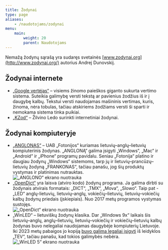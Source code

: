 ```yaml
---
title: Žodynai
type: page
aliases:
    - /naudotojams/zodynai
menu:
    main:
        weight: 20
        parent: Naudotojams
---
```


Nemažą žodynų sąrašą yra sudaręs svetainės [www.zodynai.org](http://www.zodynai.org/) autorius Andrej Dunovskij.

Žodynai internete
-----------------

* [„Google vertėjas“](https://translate.google.com/) – visiems žinomo paieškos giganto sukurta vertimo sistema. Suteikia
  galimybę versti tekstą ar pavienius žodžius iš ir į daugybę kalbų. Tekstui versti naudojamas mašininis vertimas,
  kuris, žinoma, nėra tobulas, tačiau atskiriems žodžiams versti ši sparti ir nemokama sistema tinka puikiai.
* [„KZod“](http://www.dict.lt/?k=zod&lang=lt) – Žilvino Ledo surinkti internetiniai žodynai.

Žodynai kompiuteryje
--------------------

* [„ANGLONAS“](http://anglonas.fotonija.lt/) – UAB „Fotonijos“ kuriamas lietuvių–anglų–lietuvių kompiuterinis žodynas.
  „ANGLONĄ“ galima įsigyti „Windows“, „Mac“ ir „Android“ ir „iPhone“ programų pavidalu. Seniau „Fotonija“ platino ir
  daugiau žodynų „Windows“ sistemoms, tarp jų ir lietuvių–prancūzų–lietuvių žodyną „FRANKONAS“, tačiau panašu, jog šių
  produktų vystymas ir platinimas nutrauktas.  
  ![„ANGLONO“ ekrano nuotrauka](Anglonas.png "„ANGLONO“ ekrano nuotrauka")
* [„OpenDict“](http://opendict.sourceforge.net/) yra laisva (atviro kodo) žodynų programa. Ja galima dirbti su žodynais
  atvirais formatais: „DICT“, „TMX“, „Mova“, „Slowo“. Taip pat - „LED“ anglų-lietuvių, lietuvių–anglų,
  vokiečių–lietuvių, lietuvių–vokiečių kalbų žodynų priedais (įskiepiais). Nuo 2017 metų programos vystymas sustojęs.  
  ![„OpenDict“ ekrano nuotrauka](OpenDict.png "„OpenDict“ ekrano nuotrauka")
* „WinLED“ – lietuviškų žodynų klasika. Dar „Windows 9x“ laikais šis lietuvių–anglų, anglų–lietuvių, lietuvių–vokiečių
  ir vokiečių–lietuvių kalbų žodynas buvo nelegaliai naudojamas daugybėje kompiuterių Lietuvoje. Iki 2023 metų pabaigos
  jo kopiją
  [buvo galima legaliai įsigyti](https://web.archive.org/web/20231002233911/https://tevukas.lt/zodynai/WINLED5_dwnl)
  iš leidyklos „TEV“, tačiau panašu, kad tokios galimybės nebėra.  
  ![„WinLED 5“ ekrano nuotrauka](WinLED5.jpg "„WinLED 5“ ekrano nuotrauka")
